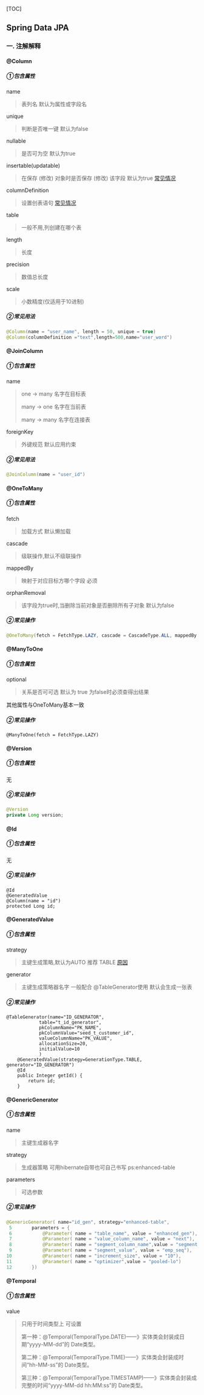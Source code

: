 [TOC]

## Spring Data JPA

### 一. 注解解释

#### @Column

##### ①包含属性

name 

> 表列名 默认为属性或字段名

unique

> 判断是否唯一键 默认为false

nullable

> 是否可为空 默认为true

insertable(updatable)  

> 在保存 (修改) 对象时是否保存 (修改) 该字段 默认为true  [常见情况](https://blog.csdn.net/u011983531/article/details/48731629)

columnDefinition

> 设置创表语句  [常见情况](https://blog.csdn.net/pyd950812/article/details/77879557)

table

> 一般不用,列创建在哪个表

length

> 长度

precision

> 数值总长度

scale

> 小数精度(仅适用于10进制)

##### ②常见用法

```java
@Column(name = "user_name", length = 50, unique = true)
@Column(columnDefinition ="text",length=500,name="user_word")
```

#### @JoinColumn

##### ①包含属性

name 

> one -> many 名字在目标表
>
> many -> one  名字在当前表
>
> many -> many 名字在连接表

foreignKey

> 外键规范 默认应用约束

##### ②常见用法

```java
@JoinColumn(name = "user_id")
```

#### @OneToMany

##### ①包含属性

fetch

> 加载方式 默认懒加载

cascade

> 级联操作,默认不级联操作

mappedBy

> 映射于对应目标方哪个字段 必须

orphanRemoval

> 该字段为true时,当删除当前对象是否删除所有子对象 默认为false

##### ②常见操作

```java
@OneToMany(fetch = FetchType.LAZY, cascade = CascadeType.ALL, mappedBy = "user")
```

#### @ManyToOne

##### ①包含属性

optional

> 关系是否可可选 默认为 true 为false时必须查得出结果

其他属性与OneToMany基本一致

##### ②常见操作

```
@ManyToOne(fetch = FetchType.LAZY)
```

#### @Version

##### ①包含属性

无

##### ②常见操作

```java
@Version
private Long version;
```

#### @Id

##### ①包含属性

无

##### ②常见操作

```
@Id
@GeneratedValue
@Column(name = "id")
protected Long id;
```

#### @GeneratedValue

##### ①包含属性

strategy

> 主键生成策略,默认为AUTO 推荐 TABLE  [原因](https://www.cnblogs.com/lj95801/p/5003580.html)

generator

> 主键生成策略器名字 一般配合 @TableGenerator使用 默认会生成一张表

##### ②常见操作

```
@TableGenerator(name="ID_GENERATOR",
            table="t_id_generator",
            pkColumnName="PK_NAME",
            pkColumnValue="seed_t_customer_id",
            valueColumnName="PK_VALUE",
            allocationSize=20,
            initialValue=10
            )
    @GeneratedValue(strategy=GenerationType.TABLE, generator="ID_GENERATOR")
    @Id
    public Integer getId() {
        return id;
    }
```

#### @GenericGenerator

##### ①包含属性

name

> 主键生成器名字

strategy

> 生成器策略 可用hibernate自带也可自己书写 ps:enhanced-table

parameters

> 可选参数

##### ②常见操作

```java
@GenericGenerator( name="id_gen", strategy="enhanced-table", 
 5    　　parameters = {
 6        　　@Parameter( name = "table_name", value = "enhanced_gen"), 
 7        　　@Parameter( name = "value_column_name", value = "next"), 
 8        　　@Parameter( name = "segment_column_name",value = "segment_name"), 
 9        　　@Parameter( name = "segment_value", value = "emp_seq"),
10        　　@Parameter( name = "increment_size", value = "10"), 
11        　　@Parameter( name = "optimizer",value = "pooled-lo") 
12    　　}) 
```

#### @Temporal

##### ①包含属性

value

> 只用于时间类型上 可设置
>
> 第一种：@Temporal(TemporalType.DATE)——》实体类会封装成日期“yyyy-MM-dd”的 Date类型。
>
> 第二种：@Temporal(TemporalType.TIME)——》实体类会封装成时间“hh-MM-ss”的 Date类型。
>
> 第三种：@Temporal(TemporalType.TIMESTAMP)——》实体类会封装成完整的时间“yyyy-MM-dd hh:MM:ss”的 Date类型。


